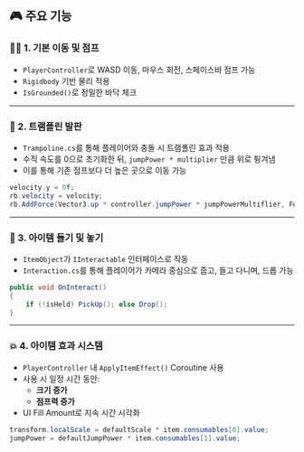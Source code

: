 ## 🎮 주요 기능

### 🧍‍♂️ 1. 기본 이동 및 점프
- `PlayerController`로 WASD 이동, 마우스 회전, 스페이스바 점프 가능
- `Rigidbody` 기반 물리 적용
- `IsGrounded()`로 정밀한 바닥 체크

---

### 🚀 2. 트램폴린 발판
- `Trampoline.cs`를 통해 플레이어와 충돌 시 트램폴린 효과 적용
- 수직 속도를 0으로 초기화한 뒤, `jumpPower * multiplier` 만큼 위로 튕겨냄
- 이를 통해 기존 점프보다 더 높은 곳으로 이동 가능

```csharp
velocity.y = 0f;
rb.velocity = velocity;
rb.AddForce(Vector3.up * controller.jumpPower * jumpPowerMultiflier, ForceMode.Impulse);
```

---

### 🧪 3. 아이템 들기 및 놓기
- `ItemObject`가 `IInteractable` 인터페이스로 작동
- `Interaction.cs`를 통해 플레이어가 카메라 중심으로 줍고, 들고 다니며, 드롭 가능

```csharp
public void OnInteract()
{
    if (!isHeld) PickUp(); else Drop();
}
```

---

### 💥 4. 아이템 효과 시스템
- `PlayerController` 내 `ApplyItemEffect()` Coroutine 사용
- 사용 시 일정 시간 동안:
  - **크기 증가**
  - **점프력 증가**
- UI Fill Amount로 지속 시간 시각화

```csharp
transform.localScale = defaultScale * item.consumables[0].value;
jumpPower = defaultJumpPower * item.consumables[1].value;
```
